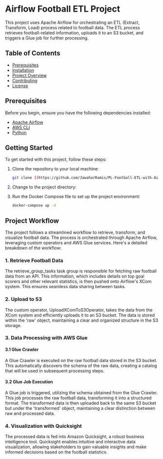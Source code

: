 # Airflow Football ETL Project

This project uses Apache Airflow for orchestrating an ETL (Extract, Transform, Load) process related to football data. The ETL process retrieves football-related information, uploads it to an S3 bucket, and triggers a Glue job for further processing.

## Table of Contents

- [Prerequisites](#prerequisites)
- [Installation](#installation)
- [Project Overview](#dag-overview)
- [Contributing](#contributing)
- [License](#license)

## Prerequisites

Before you begin, ensure you have the following dependencies installed:

- [Apache Airflow](https://airflow.apache.org/)
- [AWS CLI](https://aws.amazon.com/cli/)
- [Python](https://www.python.org/)

## Getting Started

To get started with this project, follow these steps:

1. Clone the repository to your local machine:

   ```bash
   git clone [(https://github.com/JawaharRamis/PL-Football-ETL-with-Airflow-AWS.git)]
   ```

2. Change to the project directory:

3. Run the Docker Compose file to set up the project environment:

   ```bash
   docker-compose up -d

## Project Workflow

The project follows a streamlined workflow to retrieve, transform, and visualize football data. The process is orchestrated through Apache Airflow, leveraging custom operators and AWS Glue services. Here's a detailed breakdown of the workflow:

### 1. Retrieve Football Data
The retrieve_group_tasks task group is responsible for fetching raw football data from an API. This information, which includes details on top goal scorers and other relevant statistics, is then pushed onto Airflow's XCom system. This ensures seamless data sharing between tasks.

### 2. Upload to S3
The custom operator, UploadXComToS3Operator, takes the data from the XCom system and efficiently uploads it to an S3 bucket. The data is stored within the 'raw' object, maintaining a clear and organized structure in the S3 storage.

### 3. Data Processing with AWS Glue
#### 3.1 Glue Crawler
A Glue Crawler is executed on the raw football data stored in the S3 bucket. This automatically discovers the schema of the raw data, creating a catalog that will be used in subsequent processing steps.

#### 3.2 Glue Job Execution
A Glue job is triggered, utilizing the schema obtained from the Glue Crawler. This job processes the raw football data, transforming it into a structured format. The transformed data is then uploaded back to the same S3 bucket but under the 'transformed' object, maintaining a clear distinction between raw and processed data.

### 4. Visualization with Quicksight
The processed data is fed into Amazon Quicksight, a robust business intelligence tool. Quicksight enables intuitive and interactive data visualization, allowing stakeholders to gain valuable insights and make informed decisions based on the football statistics.
